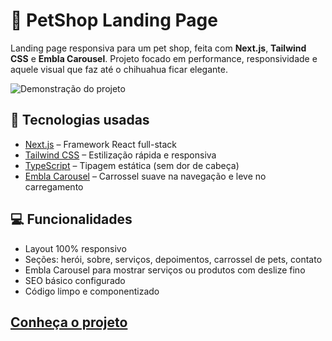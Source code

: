 # 🐾 PetShop Landing Page

Landing page responsiva para um pet shop, feita com **Next.js**, **Tailwind CSS** e **Embla Carousel**. Projeto focado em performance, responsividade e aquele visual que faz até o chihuahua ficar elegante.

![Demonstração do projeto](./public/demo.gif)

## 🚀 Tecnologias usadas

- [Next.js](https://nextjs.org/) – Framework React full-stack
- [Tailwind CSS](https://tailwindcss.com/) – Estilização rápida e responsiva
- [TypeScript](https://www.typescriptlang.org/) – Tipagem estática (sem dor de cabeça)
- [Embla Carousel](https://www.embla-carousel.com/) – Carrossel suave na navegação e leve no carregamento

## 💻 Funcionalidades

- Layout 100% responsivo
- Seções: herói, sobre, serviços, depoimentos, carrossel de pets, contato
- Embla Carousel para mostrar serviços ou produtos com deslize fino
- SEO básico configurado
- Código limpo e componentizado


## [Conheça o projeto](https://landing-page-pet-shop-sage.vercel.app/)
